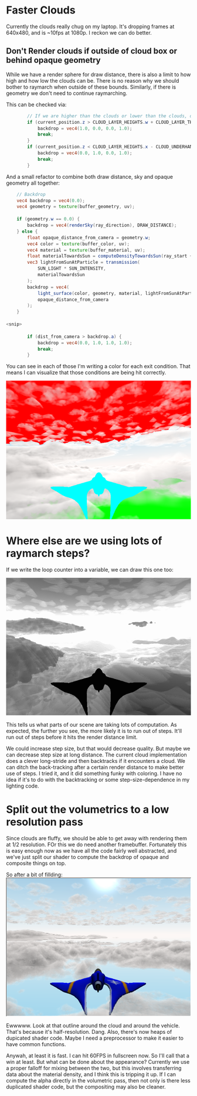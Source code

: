 # Faster Clouds

Currently the clouds really chug on my laptop. It's dropping frames at 640x480, and is ~10fps at 1080p. I reckon we can do better.


## Don't Render clouds if outside of cloud box or behind opaque geometry
While we have a render sphere for draw distance, there is also a limit to how high and how low the clouds can be. There is no reason why we should bother to raymarch when outside of these bounds. Similarly, if there is geometry we don't need to continue raymarching.

This can be checked via:
```glsl
        // If we are higher than the clouds or lower than the clouds, don't compute clouds
        if (current_position.z > CLOUD_LAYER_HEIGHTS.w + CLOUD_LAYER_THICKNESS && ray_direction.z > 0.0) {
            backdrop = vec4(1.0, 0.0, 0.0, 1.0);
            break;
        }
        if (current_position.z < CLOUD_LAYER_HEIGHTS.x - CLOUD_UNDERHANG && ray_direction.z < 0.0) {
            backdrop = vec4(0.0, 1.0, 0.0, 1.0);
            break;
        }
```

And a small refactor to combine both draw distance, sky and opaque geometry all together:

```glsl
    // Backdrop
    vec4 backdrop = vec4(0.0);
    vec4 geometry = texture(buffer_geometry, uv);

    if (geometry.w == 0.0) {
        backdrop = vec4(renderSky(ray_direction), DRAW_DISTANCE);
    } else {
        float opaque_distance_from_camera = geometry.w;
        vec4 color = texture(buffer_color, uv);
        vec4 material = texture(buffer_material, uv);
        float materialTowardsSun = computeDensityTowardsSun(ray_start + ray_direction * opaque_distance_from_camera, 0.0);
        vec3 lightFromSunAtParticle = transmission(
            SUN_LIGHT * SUN_INTENSITY,
            materialTowardsSun
        );
        backdrop = vec4(
            light_surface(color, geometry, material, lightFromSunAtParticle).rgb,
            opaque_distance_from_camera
        );
    }

<snip>

        if (dist_from_camera > backdrop.a) {
            backdrop = vec4(0.0, 1.0, 1.0, 1.0);
            break;
        }

```
You can see in each of those I'm writing a color for each exit condition.
That means I can visualize that those conditions are being hit correctly.

<img src="early_return_altitude.png" />


# Where else are we using lots of raymarch steps?
If we write the loop counter into a variable, we can draw this one too:

<img src="step_count.png" />

This tells us what parts of our scene are taking lots of computation.
As expected, the further you see, the more likely it is to run out of steps.
It'll run out of steps before it hits the render distance limit.

We could increase step size, but that would decrease quality. But maybe we can
decrease step size at long distance. The current cloud implementation does
a clever long-stride and then backtracks if it encounters a cloud. We can
ditch the back-tracking after a certain render distance to make better use of steps. I tried it, and it did something funky with coloring. I have no idea
if it's to do with the backtracking or some step-size-dependence in my lighting code.

# Split out the volumetrics to a low resolution pass
Since clouds are fluffy, we should be able to get away with rendering them at 1/2 resolution. FOr this we do need another framebuffer. Fortunately this is
easy enough now as we have all the code fairly well abstracted, and we've just
split our shader to compute the backdrop of opaque and composite things on top.

So after a bit of fillding:
<img src="outlines.png"/>

Ewwwww. Look at that outline around the cloud and around the vehicle. That's because it's half-resolution. Dang.
Also, there's now heaps of dupicated shader code. Maybe I need a preprocessor
to make it easier to have common functions.

Anywah, at least it is fast. I can hit 60FPS in fullscreen now. So I'll call that a win at least. But what can be done about the appearance? Currently we
use a proper falloff for mixing between the two, but this involves transferring
data about the material density, and I think this is tripping it up. If I can
compute the alpha directly in the volumetric pass, then not only is there less
duplicated shader code, but the compositing may also be cleaner.






<canvas id="in_the_air/faster_clouds"></canvas>